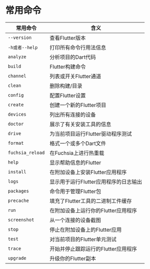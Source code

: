 # 常用命令

| 常用命令 | 含义 |
| ----- | ----- |
| `--version` | 查看Flutter版本 |
| `-h或者--help` | 打印所有命令行用法信息 |
| `analyze` | 分析项目的Dart代码 |
| `build` | Flutter构建命令 |
| `channel` | 列表或开关Flutter通道 |
| `clean` | 删除构建/目录 |
| `config` | 配置Flutter设置 |
| `create` | 创建一个新的Flutter项目 |
| `devices` | 列出所有连接的设备 |
| `doctor` | 展示了有关安装工具的信息 |
| `drive` | 为当前项目运行Flutter驱动程序测试 |
| `format` | 格式一个或多个Dart文件 |
| `fuchsia_reload` | 在Fuchsia上进行热重载 |
| `help` | 显示帮助信息的Flutter |
| `install` | 在附加设备上安装Flutter应用程序 |
| `logs` | 显示用于运行Flutter应用程序的日志输出 |
| `packages` | 命令用于管理Flutter包 |
| `precache` | 填充了Flutter工具的二进制工件缓存 |
| `run` | 在附加设备上运行你的Flutter应用程序 |
| `screenshot` | 从一个连接的设备截图 |
| `stop` | 停止在附加设备上的Flutter应用 |
| `test` | 对当前项目的Flutter单元测试 |
| `trace` | 开始并停止跟踪运行的Flutter应用程序 |
| `upgrade` | 升级你的Flutter副本 |
